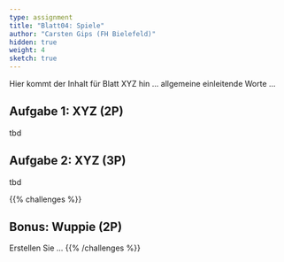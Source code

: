 ```yaml
---
type: assignment
title: "Blatt04: Spiele"
author: "Carsten Gips (FH Bielefeld)"
hidden: true
weight: 4
sketch: true
---
```



Hier kommt der Inhalt für Blatt XYZ hin ... allgemeine einleitende Worte ...

## Aufgabe 1: XYZ (2P)

tbd

## Aufgabe 2: XYZ (3P)

tbd



{{% challenges %}}
## Bonus: Wuppie (2P)
Erstellen Sie ...
{{% /challenges %}}
